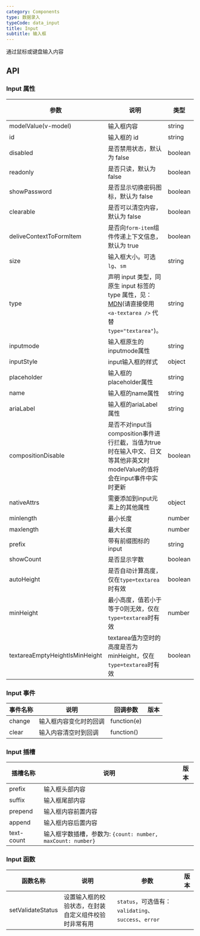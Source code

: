 ```yaml
---
category: Components
type: 数据录入
typeCode: data_input
title: Input
subtitle: 输入框
---
```


通过鼠标或键盘输入内容

## API

### Input 属性

| 参数                              | 说明                                                                                                                                                          | 类型      | 默认值    | 版本 |
|---------------------------------|-------------------------------------------------------------------------------------------------------------------------------------------------------------|---------|--------| --- |
| modelValue(v-model)             | 输入框内容                                                                                                                                                       | string  |        |  |
| id                              | 输入框的 id                                                                                                                                                     | string  |        |  |
| disabled                        | 是否禁用状态，默认为 false                                                                                                                                            | boolean | false  |  |
| readonly                        | 是否只读，默认为 false                                                                                                                                              | boolean | false  |  |
| showPassword                    | 是否显示切换密码图标，默认为 false                                                                                                                                        | boolean | false  |  |
| clearable                       | 是否可以清空内容，默认为 false                                                                                                                                          | boolean | false  |  |
| deliveContextToFormItem         | 是否向`form-item`组件传递上下文信息，默认为 true                                                                                                                            | boolean | true   |  |
| size                            | 输入框大小。可选 `lg`、`sm`                                                                                                                                          | string  | ``     |  |
| type                            | 声明 input 类型，同原生 input 标签的 type 属性，见：[MDN](https://developer.mozilla.org/zh-CN/docs/Web/HTML/Element/input#属性)(请直接使用 `<a-textarea />` 代替 `type="textarea"`)。 | string  | `text` |  |
| inputmode                       | 输入框原生的inputmode属性                                                                                                                                           | string  |        |  |  |
| inputStyle                      | input输入框的样式                                                                                                                                                 | object  | {}     |  |  |
| placeholder                     | 输入框的placeholder属性                                                                                                                                           | string  |        |  |  |
| name                            | 输入框的name属性                                                                                                                                                  | string  |        |  |  |
| ariaLabel                       | 输入框的ariaLabel属性                                                                                                                                             | string  |        |  |  |
| compositionDisable              | 是否不对input当composition事件进行拦截，当值为true时在输入中文、日文等其他非英文时modelValue的值将会在input事件中实时更新                                                                              | boolean | false  |  |  |
| nativeAttrs                     | 需要添加到input元素上的其他属性                                                                                                                                          | object  | {}     |  |  |
| minlength                       | 最小长度                                                                                                                                                        | number  |        |  |
| maxlength                       | 最大长度                                                                                                                                                        | number  |        |  |
| prefix                          | 带有前缀图标的 input                                                                                                                                               | string  | slot   |  |  |
| showCount                       | 是否显示字数                                                                                                                                                      | boolean | false  |  |
| autoHeight                      | 是否自动计算高度，仅在`type=textarea`时有效                                                                                                                         | boolean | false  |  |
| minHeight                       | 最小高度，值若小于等于0则无效，仅在`type=textarea`时有效                                                                                                                 | number  | 0      |  |
| textareaEmptyHeightIsMinHeight  | textarea值为空时的高度是否为minHeight，仅在`type=textarea`时有效                                                                                                        | boolean | true   |  |

### Input 事件

| 事件名称   | 说明          | 回调参数    | 版本    |
|--------|-------------| ----------- |-------|
| change | 输入框内容变化时的回调 | function(e) |       |
| clear  | 输入内容清空时到回调  | function() |       |

### Input 插槽

| 插槽名称    | 说明                                               | 版本  |
|---------|--------------------------------------------------|-----|
| prefix  | 输入框头部内容                                          |     |
| suffix  | 输入框尾部内容                                          |     |
| prepend | 输入框内容前置内容                                        |     |
| append  | 输入框内容后置内容                                        |     |
| text-count  | 输入框字数插槽，参数为: `{count: number, maxCount: number}` |     |

### Input 函数

| 函数名称       | 说明                         | 参数                                         | 版本          |
|------------|----------------------------|--------------------------------------------|-------------|
| setValidateStatus     | 设置输入框的校验状态，在封装自定义组件校验时非常有用 | `status`，可选值有：`validating`、`success`、`error` |         |
